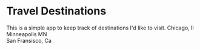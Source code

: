 # Travel Destinations

This is a simple app to keep track of destinations I'd like to visit.
Chicago, Il 
Minneapolis MN  
San Fransisco, Ca
